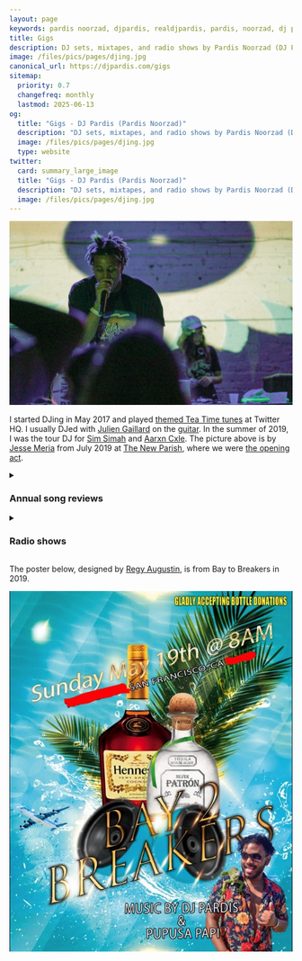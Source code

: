 ```yaml
---
layout: page
keywords: pardis noorzad, djpardis, realdjpardis, pardis, noorzad, dj pardis, music, mixtapes, radio shows, dj sets, twitter hq, new parish
title: Gigs
description: DJ sets, mixtapes, and radio shows by Pardis Noorzad (DJ Pardis), including performances at Twitter HQ and The New Parish, and annual mixtape collections.
image: /files/pics/pages/djing.jpg
canonical_url: https://djpardis.com/gigs
sitemap:
  priority: 0.7
  changefreq: monthly
  lastmod: 2025-06-13
og:
  title: "Gigs - DJ Pardis (Pardis Noorzad)"
  description: "DJ sets, mixtapes, and radio shows by Pardis Noorzad (DJ Pardis), including performances at Twitter HQ and The New Parish, and annual mixtape collections."
  image: /files/pics/pages/djing.jpg
  type: website
twitter:
  card: summary_large_image
  title: "Gigs - DJ Pardis (Pardis Noorzad)"
  description: "DJ sets, mixtapes, and radio shows by Pardis Noorzad (DJ Pardis), including performances at Twitter HQ and The New Parish, and annual mixtape collections."
  image: /files/pics/pages/djing.jpg
---
```


![Sim Simah and Pardis Noorzad (aka DJ Pardis)](/files/pics/pages/djing.jpg)

I started DJing in May 2017 and played [themed Tea Time tunes](https://vimeo.com/463652373) at Twitter HQ. I usually DJed with [Julien Gaillard](https://www.linkedin.com/in/juliengaillard1/) on the [guitar](https://vimeo.com/463687716). In the summer of 2019, I was the tour DJ for [Sim Simah](https://soundcloud.com/ohsimsimah) and [Aarxn Cxle](https://music.apple.com/us/artist/aarxn-cxle/1453179768). The picture above is by [Jesse Meria](https://www.instagram.com/meria.agency/?hl=ne) from July 2019 at [The New Parish](https://www.thenewparish.com/), where we were [the opening act](https://www.teamllfent.com/news/2019/7/30/camron-with-special-guest-troyllf).

<details class="collapsible-section" markdown="1">
<summary><h3>Annual song reviews</h3></summary>
- *[A 2024 mixtape: Just to be here on this train once again](https://djpardis.medium.com/a-2024-mixtape-606fa68d2dc2)*  
  January 2025

- *[A 2023 mixtape: It's a cruel summer with you](https://djpardis.medium.com/a-2023-mixtape-e4b3f7b19549)*  
  December 2023

- *[A 2022 mixtape: The world is yours](https://djpardis.medium.com/a-2022-mixtape-81b022fc2fc5)*  
  November 2022

- *[A 2021 mixtape: Everlasting game](https://djpardis.medium.com/a-2021-mixtape-23a2af79d369)*  
  December 2021

- *[A 2020 mixtape: As long as there is something to strive for](https://djpardis.medium.com/a-2020-mixtape-20ffe4701c91)*  
  January 2021

- *[A 2019 mixtape: Let me be your DJ](https://medium.com/@djpardis/a-2019-mixtape-6a910e8b4771)*  
  January 2020

- *[A 2018 mixtape: Let me be your Chase B](https://medium.com/@djpardis/a-2018-mixtape-fac340db5e11)*  
  December 2018
</details>

<details class="collapsible-section" markdown="1">
<summary><h3>Radio shows</h3></summary>

- *[1999 Episode 66](https://bff.fm/broadcasts/13188)* with [Johan Oskarsson](https://twitter.com/skr)  
  [1.21 gigawatts](https://bff.fm/shows/1-21-gigawatts), February 2018  
  [playlist](https://music.apple.com/us/playlist/1-21-1999/pl.u-PDb44z4IJYqxXA)

- *[2018 Episode 79](https://bff.fm/broadcasts/14056)* with [Johan Oskarsson](https://twitter.com/skr)  
  [1.21 gigawatts](https://bff.fm/shows/1-21-gigawatts), May 2018  
  [playlist](https://music.apple.com/us/playlist/1-21-first-four-months-2018/pl.u-leyllg6H918eAY)
</details>

The poster below, designed by [Regy Augustin](https://www.linkedin.com/in/regynald/), is from Bay to Breakers in 2019.

<div class="image-container-with-caption">
    <div class="image-row">
        <div class="image-container">
            <img src="/files/pics/pages/poster.jpg" alt="Bay to Breakers with Regy and Andrew (aka Papusa Papi)" title="Bay to Breakers with Regy and Andrew (aka Papusa Papi)">
        </div>
    </div>
    <div class="image-caption"></div>
</div>
